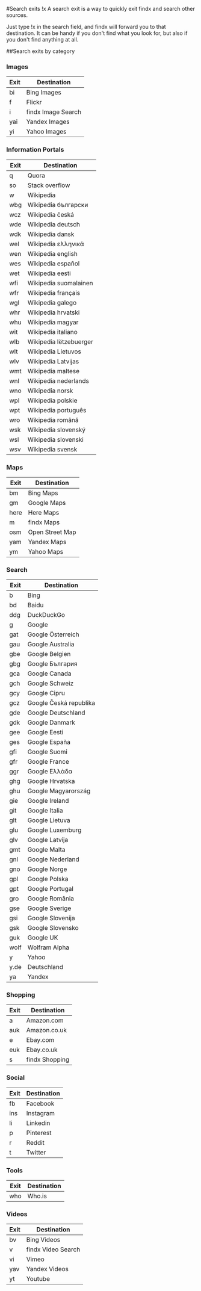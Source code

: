 #Search exits !x 
A search exit is a way to quickly exit findx and search other sources.

Just type !x in the search field, and findx will forward you to that destination. It can be handy if you don't find what you look for, but also if you don't find anything at all.

##Search exits by category
### Images
| Exit | Destination |
| ---- | ----------- |
| bi | Bing Images |
| f | Flickr |
| i | findx Image Search |
| yai | Yandex Images |
| yi | Yahoo Images |
### Information Portals
| Exit | Destination |
| ---- | ----------- |
| q | Quora |
| so | Stack overflow |
| w | Wikipedia |
| wbg | Wikipedia български |
| wcz | Wikipedia česká |
| wde | Wikipedia deutsch |
| wdk | Wikipedia dansk |
| wel | Wikipedia ελληνικά |
| wen | Wikipedia english |
| wes | Wikipedia español |
| wet | Wikipedia eesti |
| wfi | Wikipedia suomalainen |
| wfr | Wikipedia français |
| wgl | Wikipedia galego |
| whr | Wikipedia hrvatski |
| whu | Wikipedia magyar |
| wit | Wikipedia italiano |
| wlb | Wikipedia lëtzebuerger |
| wlt | Wikipedia Lietuvos |
| wlv | Wikipedia Latvijas |
| wmt | Wikipedia maltese |
| wnl | Wikipedia nederlands |
| wno | Wikipedia norsk |
| wpl | Wikipedia polskie |
| wpt | Wikipedia português |
| wro | Wikipedia română |
| wsk | Wikipedia slovenský |
| wsl | Wikipedia slovenski |
| wsv | Wikipedia svensk |
### Maps
| Exit | Destination |
| ---- | ----------- |
| bm | Bing Maps |
| gm | Google Maps |
| here | Here Maps |
| m | findx Maps |
| osm | Open Street Map |
| yam | Yandex Maps |
| ym | Yahoo Maps |
### Search
| Exit | Destination |
| ---- | ----------- |
| b | Bing |
| bd | Baidu |
| ddg | DuckDuckGo |
| g | Google |
| gat | Google Österreich |
| gau | Google Australia |
| gbe | Google Belgien |
| gbg | Google България |
| gca | Google Canada |
| gch | Google Schweiz |
| gcy | Google Cipru |
| gcz | Google Česká republika |
| gde | Google Deutschland |
| gdk | Google Danmark |
| gee | Google Eesti |
| ges | Google España |
| gfi | Google Suomi |
| gfr | Google France |
| ggr | Google Ελλάδα |
| ghg | Google Hrvatska |
| ghu | Google Magyarország |
| gie | Google Ireland |
| git | Google Italia |
| glt | Google Lietuva |
| glu | Google Luxemburg |
| glv | Google Latvija |
| gmt | Google Malta |
| gnl | Google Nederland |
| gno | Google Norge |
| gpl | Google Polska |
| gpt | Google Portugal |
| gro | Google România |
| gse | Google Sverige |
| gsi | Google Slovenija |
| gsk | Google Slovensko |
| guk | Google UK |
| wolf | Wolfram Alpha |
| y | Yahoo |
| y.de | Deutschland |
| ya | Yandex |
### Shopping
| Exit | Destination |
| ---- | ----------- |
| a | Amazon.com |
| auk | Amazon.co.uk |
| e | Ebay.com |
| euk | Ebay.co.uk |
| s | findx Shopping |
### Social
| Exit | Destination |
| ---- | ----------- |
| fb | Facebook |
| ins | Instagram |
| li | Linkedin |
| p | Pinterest |
| r | Reddit |
| t | Twitter |
### Tools
| Exit | Destination |
| ---- | ----------- |
| who | Who.is |
### Videos
| Exit | Destination |
| ---- | ----------- |
| bv | Bing Videos |
| v | findx Video Search |
| vi | Vimeo |
| yav | Yandex Videos |
| yt | Youtube |
